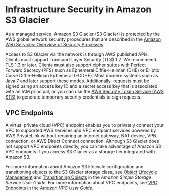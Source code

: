 # Infrastructure Security in Amazon S3 Glacier<a name="network-isolation"></a>

As a managed service, Amazon S3 Glacier \(S3 Glacier\) is protected by the AWS global network security procedures that are described in the [Amazon Web Services: Overview of Security Processes](https://d0.awsstatic.com/whitepapers/Security/AWS_Security_Whitepaper.pdf)\.

Access to S3 Glacier via the network is through AWS published APIs\. Clients must support Transport Layer Security \(TLS\) 1\.2\. We recommend TLS 1\.3 or later\. Clients must also support cipher suites with Perfect Forward Secrecy \(PFS\) such as Ephemeral Diffie\-Hellman \(DHE\) or Elliptic Curve Diffie\-Hellman Ephemeral \(ECDHE\)\. Most modern systems such as Java 7 and later support these modes\. Additionally, requests must be signed using an access key ID and a secret access key that is associated with an IAM principal, or you can use the [AWS Security Token Service \(AWS STS\)](https://docs.aws.amazon.com/STS/latest/APIReference/Welcome.html) to generate temporary security credentials to sign requests\.

## VPC Endpoints<a name="net-iso-GlacierAndEndpoints"></a>

A virtual private cloud \(VPC\) endpoint enables you to privately connect your VPC to supported AWS services and VPC endpoint services powered by AWS PrivateLink without requiring an internet gateway, NAT device, VPN connection, or AWS Direct Connect connection\. Although S3 Glacier does not support VPC endpoints directly, you can take advantage of Amazon S3 VPC endpoints if you access S3 Glacier as a storage tier integrated with Amazon S3\. 

For more information about Amazon S3 lifecycle configuration and transitioning objects to the S3 Glacier storage class, see [Object Lifecycle Management](https://docs.aws.amazon.com/AmazonS3/latest/dev/object-lifecycle-mgmt.html) and [Transitioning Objects](https://docs.aws.amazon.com/AmazonS3/latest/dev/lifecycle-transition-general-considerations.html) in the *Amazon Simple Storage Service User Guide*\. For more information about VPC endpoints, see [VPC Endpoints](https://docs.aws.amazon.com/vpc/latest/userguide/vpc-endpoints.html) in the *Amazon VPC User Guide*\. 